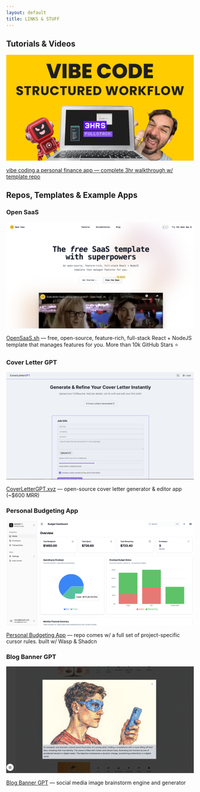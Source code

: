 ```yaml
---
layout: default
title: LINKS & STUFF
---
```


## Tutorials & Videos


[![vibe-code-yt-thumbnail](/assets/vibe-code-walkthrough.png)](https://youtu.be/WYzEROo7reY?si=c5hkEkNBCMBQvyf5)

[vibe coding a personal finance app — complete 3hr walkthrough w/ template repo](https://youtu.be/WYzEROo7reY?si=c5hkEkNBCMBQvyf5)

## Repos, Templates & Example Apps

### Open SaaS

[![open-saas](/assets/open-saas-thumb.png)](http://OpenSaaS.sh)

[OpenSaaS.sh](http://OpenSaaS.sh) — free, open-source, feature-rich, full-stack React + NodeJS template that manages features for you. More than 10k GitHub Stars ⭐️    

### Cover Letter GPT
[![cover-letter-gpt](/assets/coverlettergpt-thumb.png)](http://CoverLetterGPT.xyz)

[CoverLetterGPT.xyz](http://CoverLetterGPT.xyz) — open-source cover letter generator & editor app (~$600 MRR)

### Personal Budgeting App

[![personal-budgeting-app](/assets/finance-app-thumb.png)](https://github.com/vincanger/envelope-budgeting-test)

[Personal Budgeting App](https://github.com/vincanger/envelope-budgeting-test) — repo comes w/ a full set of project-specific cursor rules. built w/ Wasp & Shadcn

### Blog Banner GPT

[![blog-banner-gpt](/assets/blogbannergpt-thumb.png)](http://blogbannergpt.xyz)

[Blog Banner GPT](http://blogbannergpt.xyz) — social media image brainstorm engine and generator
